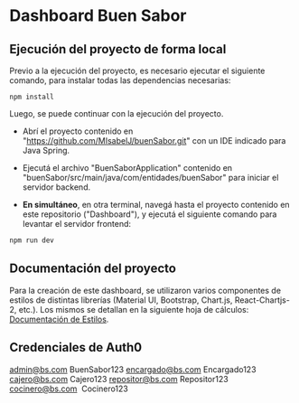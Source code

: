 # Dashboard Buen Sabor

## Ejecución del proyecto de forma local

Previo a la ejecución del proyecto, es necesario ejecutar el siguiente comando, para instalar todas las dependencias necesarias:

```
npm install
```

Luego, se puede continuar con la ejecución del proyecto.

- Abrí el proyecto contenido en "https://github.com/MIsabelJ/buenSabor.git" con un IDE indicado para Java Spring.
- Ejecutá el archivo "BuenSaborApplication" contenido en "buenSabor/src/main/java/com/entidades/buenSabor" para iniciar el servidor backend.

- **En simultáneo**, en otra terminal, navegá hasta el proyecto contenido en este repositorio ("Dashboard"), y ejecutá el siguiente comando para levantar el servidor frontend:

```bash
npm run dev
```

## Documentación del proyecto
Para la creación de este dashboard, se utilizaron varios componentes de estilos de distintas librerías (Material UI, Bootstrap, Chart.js, React-Chartjs-2, etc.). Los mismos se detallan en la siguiente hoja de cálculos: [Documentación de Estilos](https://docs.google.com/spreadsheets/d/1ib-oH7f_B3fmbNiUrs6y1pazKmRadLfPAtVhssOEpPc/edit?usp=sharing).

## Credenciales de Auth0
admin@bs.com  BuenSabor123
encargado@bs.com  Encargado123
cajero@bs.com  Cajero123
repositor@bs.com  Repositor123
cocinero@bs.com  Cocinero123